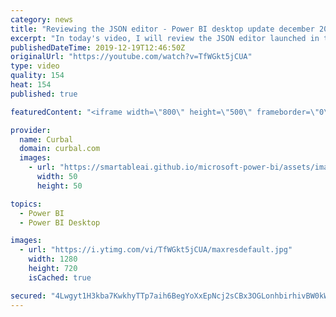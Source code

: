 ```yaml
---
category: news
title: "Reviewing the JSON editor - Power BI desktop update december 2019"
excerpt: "In today's video, I will review the JSON editor launched in the desktop update for december 2019 and   Here you can download all the pbix files: https://curbal.com/donwload-center\r \r SUBSCRIBE to learn more about Power and Excel BI!\r https://www.youtube.com/channel/UCJ7UhloHSA4wAqPzyi6TOkw?sub_confirmation=1\r"
publishedDateTime: 2019-12-19T12:46:50Z
originalUrl: "https://youtube.com/watch?v=TfWGkt5jCUA"
type: video
quality: 154
heat: 154
published: true

featuredContent: "<iframe width=\"800\" height=\"500\" frameborder=\"0\" src=\"https://www.youtube.com/embed/TfWGkt5jCUA\" allow=\"accelerometer; autoplay; encrypted-media; gyroscope; picture-in-picture\" allowfullscreen></iframe>"

provider:
  name: Curbal
  domain: curbal.com
  images:
    - url: "https://smartableai.github.io/microsoft-power-bi/assets/images/organizations/curbal.com-50x50.jpg"
      width: 50
      height: 50

topics:
  - Power BI
  - Power BI Desktop

images:
  - url: "https://i.ytimg.com/vi/TfWGkt5jCUA/maxresdefault.jpg"
    width: 1280
    height: 720
    isCached: true

secured: "4Lwgyt1H3kba7KwkhyTTp7aih6BegYoXxEpNcj2sCBx3OGLonhbirhivBW0kWDoZuIL4kqtTzgd/I25BWSxWcuiDusHS9ZP6wpDPinzlSYAdEKem6Lip8A81t6DOMXnl5oxETJcdab49AgJNo4Z53A5TVz0ymmfHsOwikTFYComCWoR8pm8Mq5wUYKMAS6pqSOiR2IBec3Q50mE6siTfLrF7XA5oB9yVvsi+5nXWX9/r2IApa7akUVblwUWQPz6l2+mOuTqRedYtvcyVbuqMuuAwef/prTjUfNaPvZcQYNczNDOAtMIe6STVZbmz+X4jac6D3JfPtXasBBs2vvvNsJoiD/k8JE6J8DDxBKLsYLcj35KUstq1uZV9cvl5dzH6nfygCPmOqupwLtS86llwmb3LYxd/BigS97NFEiwpqlaLTI8BQhDnQICARvO1DZ+X;2e/dExZ1M9F9qxLZ41F6ZQ=="
---
```


